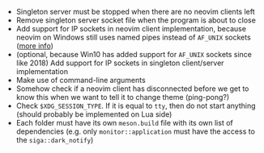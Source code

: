 * Singleton server must be stopped when there are no neovim clients left
* Remove singleton server socket file when the program is about to close
* Add support for IP sockets in neovim client implementation, because neovim on Windows still uses named pipes instead of `AF_UNIX` sockets ([more info](https://github.com/neovim/neovim/issues/11363))
* (optional, because Win10 has added support for `AF_UNIX` sockets since like 2018) Add support for IP sockets in singleton client/server implementation
* Make use of command-line arguments
* Somehow check if a neovim client has disconnected before we get to know this when we want to tell it to change theme (ping-pong?)
* Check `$XDG_SESSION_TYPE`. If it is equal to `tty`, then do not start anything (should probably be implemented on Lua side)
* Each folder must have its own `meson.build` file with its own list of dependencies (e.g. only `monitor::application` must have the access to the `siga::dark_notify`)
